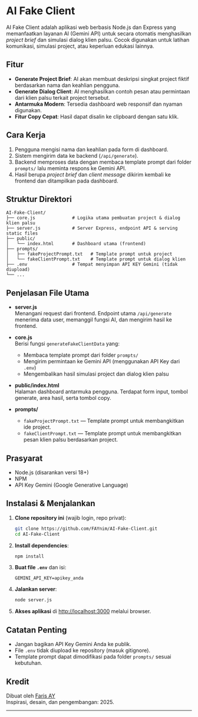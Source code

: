 # AI Fake Client

AI Fake Client adalah aplikasi web berbasis Node.js dan Express yang memanfaatkan layanan AI (Gemini API) untuk secara otomatis menghasilkan _project brief_ dan simulasi dialog klien palsu. Cocok digunakan untuk latihan komunikasi, simulasi project, atau keperluan edukasi lainnya.

## Fitur

- **Generate Project Brief**: AI akan membuat deskripsi singkat project fiktif berdasarkan nama dan keahlian pengguna.
- **Generate Dialog Client**: AI menghasilkan contoh pesan atau permintaan dari klien palsu terkait project tersebut.
- **Antarmuka Modern**: Tersedia dashboard web responsif dan nyaman digunakan.
- **Fitur Copy Cepat**: Hasil dapat disalin ke clipboard dengan satu klik.

## Cara Kerja

1. Pengguna mengisi nama dan keahlian pada form di dashboard.
2. Sistem mengirim data ke backend (`/api/generate`).
3. Backend memproses data dengan membaca template prompt dari folder `prompts/` lalu meminta respons ke Gemini API.
4. Hasil berupa _project brief_ dan _client message_ dikirim kembali ke frontend dan ditampilkan pada dashboard.

## Struktur Direktori

```
AI-Fake-Client/
├── core.js              # Logika utama pembuatan project & dialog klien palsu
├── server.js            # Server Express, endpoint API & serving static files
├── public/
│   └── index.html       # Dashboard utama (frontend)
├── prompts/
│   ├── fakeProjectPrompt.txt   # Template prompt untuk project
│   └── fakeClientPrompt.txt    # Template prompt untuk dialog klien
├── .env                 # Tempat menyimpan API KEY Gemini (tidak diupload)
└── ...
```

## Penjelasan File Utama

- **server.js**  
  Menangani request dari frontend. Endpoint utama `/api/generate` menerima data user, memanggil fungsi AI, dan mengirim hasil ke frontend.

- **core.js**  
  Berisi fungsi `generateFakeClientData` yang:  
  - Membaca template prompt dari folder `prompts/`
  - Mengirim permintaan ke Gemini API (menggunakan API Key dari `.env`)
  - Mengembalikan hasil simulasi project dan dialog klien palsu

- **public/index.html**  
  Halaman dashboard antarmuka pengguna. Terdapat form input, tombol generate, area hasil, serta tombol copy.

- **prompts/**
  - `fakeProjectPrompt.txt` — Template prompt untuk membangkitkan ide project.
  - `fakeClientPrompt.txt` — Template prompt untuk membangkitkan pesan klien palsu berdasarkan project.

## Prasyarat

- Node.js (disarankan versi 18+)
- NPM
- API Key Gemini (Google Generative Language)

## Instalasi & Menjalankan

1. **Clone repository ini** (wajib login, repo privat):

    ```bash
    git clone https://github.com/FAYnim/AI-Fake-Client.git
    cd AI-Fake-Client
    ```

2. **Install dependencies**:

    ```bash
    npm install
    ```

3. **Buat file `.env`** dan isi:

    ```
    GEMINI_API_KEY=apikey_anda
    ```

4. **Jalankan server**:

    ```bash
    node server.js
    ```

5. **Akses aplikasi** di [http://localhost:3000](http://localhost:3000) melalui browser.

## Catatan Penting

- Jangan bagikan API Key Gemini Anda ke publik.
- File `.env` tidak diupload ke repository (masuk gitignore).
- Template prompt dapat dimodifikasi pada folder `prompts/` sesuai kebutuhan.

## Kredit

Dibuat oleh [Faris AY](https://instagram.com/faris.a.y)  
Inspirasi, desain, dan pengembangan: 2025.

---
